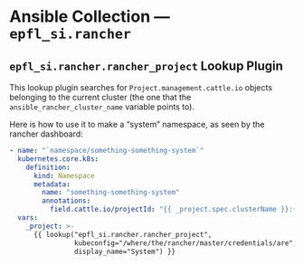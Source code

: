 # Ansible Collection — `epfl_si.rancher`

## `epfl_si.rancher.rancher_project` Lookup Plugin

This lookup plugin searches for `Project.management.cattle.io` objects belonging to the current cluster (the one that the `ansible_rancher_cluster_name` variable points to).

Here is how to use it to make a “system” namespace, as seen by the rancher dashboard:

```yaml
- name: "`namespace/something-something-system`"
  kubernetes.core.k8s:
    definition:
      kind: Namespace
      metadata:
        name: "something-something-system"
        annotations:
          field.cattle.io/projectId: "{{ _project.spec.clusterName }}:{{ _project.metadata.name }}"
  vars:
    _project: >-
      {{ lookup("epfl_si.rancher.rancher_project",
                kubeconfig="/where/the/rancher/master/credentials/are",
                display_name="System") }}
```
